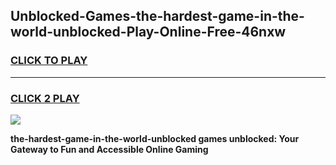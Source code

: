 
## Unblocked-Games-the-hardest-game-in-the-world-unblocked-Play-Online-Free-46nxw
<h3>
<a href="https://premium76.site?title=the-hardest-game-in-the-world-unblocked&ref=26A">CLICK TO PLAY</a></h3>
<hr>

<h3>
<a href="https://premium76.site?title=the-hardest-game-in-the-world-unblocked&ref=26A">CLICK 2 PLAY</a>
  
</h3>

<a href="https://premium76.site?title=the-hardest-game-in-the-world-unblocked&ref=26A"><img src="https://clearcache.store/games.png"></a>


**the-hardest-game-in-the-world-unblocked games unblocked: Your Gateway to Fun and Accessible Online Gaming**
